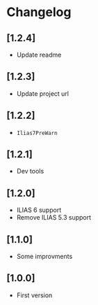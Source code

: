 # Changelog

## [1.2.4]
- Update readme

## [1.2.3]
- Update project url

## [1.2.2]
- `Ilias7PreWarn`

## [1.2.1]
- Dev tools

## [1.2.0]
- ILIAS 6 support
- Remove ILIAS 5.3 support

## [1.1.0]
- Some improvments

## [1.0.0]
- First version
